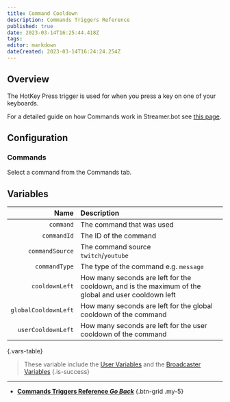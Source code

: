 ```yaml
---
title: Command Cooldown
description: Commands Triggers Reference
published: true
date: 2023-03-14T16:25:44.418Z
tags: 
editor: markdown
dateCreated: 2023-03-14T16:24:24.254Z
---
```


## Overview
The HotKey Press trigger is used for when you press a key on one of your keyboards.

For a detailed guide on how Commands work in Streamer.bot see [this page](/Commands).

## Configuration
### Commands
Select a command from the Commands tab.

## Variables
Name | Description
----:|:------------
`command` | The command that was used
`commandId` | The ID of the command
`commandSource` | The command source <br> `twitch`/`youtube`
`commandType` | The type of the command e.g. `message`
`cooldownLeft` | How many seconds are left for the cooldown, and is the maximum of the global and user cooldown left
`globalCooldownLeft` | How many seconds are left for the global cooldown of the command
`userCooldownLeft` | How many seconds are left for the user cooldown of the command
{.vars-table}

> These variable include the [User Variables](/en/Variables/User-Variables) and the [Broadcaster Variables](/en/Variables/Broadcaster)
{.is-success}

---

- [<i class="mdi mdi-chevron-left"></i>**Commands Triggers Reference *Go Back***](/Triggers/Core/Commands)
{.btn-grid .my-5}